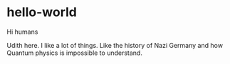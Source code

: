 # hello-world

Hi humans

Udith here. I like a lot of things. Like the history of Nazi Germany and how Quantum physics is impossible to understand.
